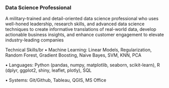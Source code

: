 ### Data Science Professional
A military-trained and detail-oriented data science professional who uses well-honed leadership, research skills, and advanced data science techniques to create informative translations of real-world data, develop actionable business insights, and enhance customer engagement to elevate industry-leading companies



Technical Skills/br
• Machine Learning:
Linear Models, Regularization, Random Forest, Gradient Boosting, Naive Bayes, SVM, KNN, PCA

• Languages:
Python (pandas, numpy, matplotlib, seaborn, scikit-learn), R (dplyr, ggplot2, shiny, leaflet, plotly), SQL

• Systems:
Git/Github, Tableau, QGIS, MS Office
